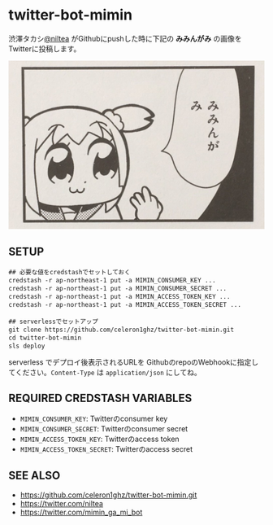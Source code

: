 # twitter-bot-mimin
渋澤タカシ[@niltea](https://twitter.com/niltea) がGithubにpushした時に下記の **みみんがみ** の画像をTwitterに投稿します。

![みみんがみ](./mimin_ga_mi.jpg)


## SETUP
```
## 必要な値をcredstashでセットしておく
credstash -r ap-northeast-1 put -a MIMIN_CONSUMER_KEY ...
credstash -r ap-northeast-1 put -a MIMIN_CONSUMER_SECRET ...
credstash -r ap-northeast-1 put -a MIMIN_ACCESS_TOKEN_KEY ...
credstash -r ap-northeast-1 put -a MIMIN_ACCESS_TOKEN_SECRET ...

## serverlessでセットアップ
git clone https://github.com/celeron1ghz/twitter-bot-mimin.git
cd twitter-bot-mimin
sls deploy
```

serverless でデプロイ後表示されるURLを GithubのrepoのWebhookに指定してください。`Content-Type` は `application/json` にしてね。


## REQUIRED CREDSTASH VARIABLES
 * `MIMIN_CONSUMER_KEY`: Twitterのconsumer key
 * `MIMIN_CONSUMER_SECRET`: Twitterのconsumer secret
 * `MIMIN_ACCESS_TOKEN_KEY`: Twitterのaccess token
 * `MIMIN_ACCESS_TOKEN_SECRET`: Twitterのaccess secret


## SEE ALSO
 * https://github.com/celeron1ghz/twitter-bot-mimin.git
 * https://twitter.com/niltea
 * https://twitter.com/mimin_ga_mi_bot
